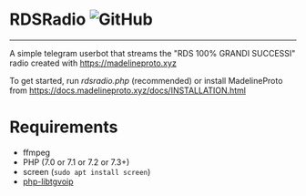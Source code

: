 # RDSRadio ![GitHub](https://img.shields.io/github/license/Gabboxl/RDSRadio.svg)
-----------------------------------
A simple telegram userbot that streams the "RDS 100% GRANDI SUCCESSI" radio created with https://madelineproto.xyz


To get started, run *rdsradio.php* (recommended) or install MadelineProto from https://docs.madelineproto.xyz/docs/INSTALLATION.html

# Requirements

- ffmpeg
- PHP (7.0 or 7.1 or 7.2 or 7.3+)
- screen (`sudo apt install screen`)
- [php-libtgvoip](https://voip.madelineproto.xyz)
